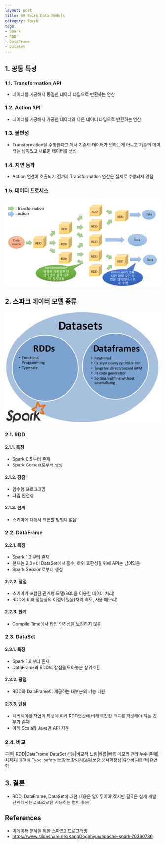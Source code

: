 ```yaml
---
layout: post
title: 09 Spark Data Models
category: Spark
tags:
- Spark
- RDD
- DataFrame
- DataSet
---
```

## 1. 공통 특성

### 1.1. Transformation API
- 데이터를 가공해서 동일한 데이터 타입으로 반환하는 연산

### 1.2. Action API
- 데이터를 가공해서 가공한 데이터와 다른 데이터 타입으로 반환하는 연산

### 1.3. 불변성
- Transformation을 수행한다고 해서 기존의 데이터가 변하는게 아니고 기존의 데이터는 남아있고 새로운 데이터를 생성

### 1.4. 지연 동작
- Action 연산이 호출되기 전까지 Transformation 연산은 실제로 수행되지 않음

### 1.5. 데이터 프로세스
![AltText](/public/img/Spark/sparkRDD.png)


## 2. 스파크 데이터 모델 종류
![AltText](/public/img/Spark/rdd_df_ds.png)
### 2.1. RDD

#### 2.1.1. 특징
- Spark 0.5 부터 존재
- Spark Context로부터 생성

#### 2.1.2. 장점
- 함수형 프로그래밍
- 타입 안전성

#### 2.1.3. 한계
- 스키마에 대해서 표현할 방법이 없음

### 2.2. DataFrame

#### 2.2.1. 특징
- Spark 1.3 부터 존재
- 현재는 2.0부터 DataSet에서 흡수, 하위 호환성을 위해 API는 남아있음
- Spark Session로부터 생성

#### 2.2.2. 장점
- 스키마가 포함된 관계형 모델(SQL을 이용한 데이터 처리)
- RDD에 비해 성능상의 이점이 있음(처리 속도, 사용 메모리)

#### 2.2.3. 한계
- Compile Time에서 타입 안전성을 보장하지 않음

### 2.3. DataSet

#### 2.3.1. 특징
- Spark 1.6 부터 존재
- DataFrame과 RDD의 장점을 모아놓은 상위호환

#### 2.3.2. 장점
- RDD와 DataFrame이 제공하는 대부분의 기능 지원

#### 2.3.3. 단점
- 처리해야할 작업의 특성에 따라 RDD연산에 비해 복잡한 코드를 작성해야 하는 경우가 존재
- 아직 Scala와 Java만 API 지원

### 2.4. 비교
구분| RDD|DataFrame|DataSet
성능|비교적 느림|빠름|빠름
메모리 관리|누수 존재|최적화|최적화
Type-safety|보장|보장되지않음|보장
분석확장성|유연함|제한적|유연함

## 3. 결론
- RDD, DataFrame, DataSet에 대한 내용은 알아두어야 겠지만 결국은 실제 개발 단계에서는 DataSet을 사용하는 편이 좋음

## References
- 빅데이터 분석을 위한 스파크2 프로그래밍
- https://www.slideshare.net/KangDognhyun/apache-spark-70360736
